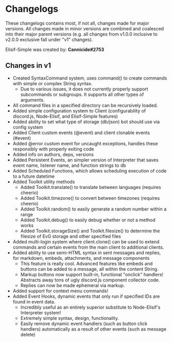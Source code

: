 # Changelogs
These changelogs contains most, if not all, changes made for major versions. All changes made in minor versions are combined and coalesced into their major parent versions (e.g. all changes from v1.0.0 inclusive to v2.0.0 exclusive fall under "v1" changes).

Elisif-Simple was created by: **Cannicide#2753**

## Changes in v1

- Created SyntaxCommand system, uses command() to create commands with simple or complex String syntax.
    - Due to various issues, it does not currently properly support subcommands or subgroups. It supports all other types of arguments.
- All command files in a specified directory can be recursively loaded.
- Added simple configuration system to Client (configurability of discord.js, Node-Elisif, and Elisif-Simple features)
- Added ability to set what type of storage (db/json) bot should use via config system
- Added Client custom events (@event) and client clonable events (#event)
- Added @error custom event for uncaught exceptions, handles these responsibly with properly exiting code
- Added info on authors, deps, versions
- Added Persistent Events, an simpler version of Interpreter that saves event name, listener name, and function strings to db
- Added Scheduled Functions, which allows scheduling execution of code to a future datetime
- Added Toolkit utility methods
    - Added Toolkit.translate() to translate between languages (requires cheerio)
    - Added Toolkit.timezone() to convert between timezones (requires cheerio)
    - Added Toolkit.random() to easily generate a random number within a range
    - Added Toolkit.debug() to easily debug whether or not a method works
    - Added Toolkit.storageSize() and Toolkit.filesize() to determine the filesize of EvG storage and other specified files
- Added multi-login system where client.clone() can be used to extend commands and certain events from the main client to additional clients.
- Added ability to use semi-HTML syntax in sent messages and replies, for markdown, embeds, attachments, and message components
    - This feature is really cool. Advanced features like embeds and buttons can be added to a message, all within the content String.
    - Markup buttons now support built-in, functional "onclick" handlers! Abstracts away tons of ugly discord.js component collector code.
    - Replies can now be made ephemeral via markup.
- Added support for context menu commands!
- Added Event Hooks, dynamic events that only run if specified IDs are found in event data.
    - Incredibly useful as an entirely superior substitute to Node-Elisif's Interpreter system!
    - Extremely simple syntax, design, functionality.
    - Easily remove dynamic event handlers (such as button click handlers) automatically as a result of other events (such as message delete)